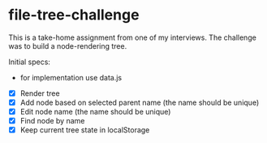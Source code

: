 # file-tree-challenge

This is a take-home assignment from one of my interviews. The challenge was to build a node-rendering tree.

Initial specs:

- for implementation use data.js
- [x] Render tree
- [x] Add node based on selected parent name (the name should be unique)
- [x] Edit node name (the name should be unique)
- [x] Find node by name
- [x] Keep current tree state in localStorage
